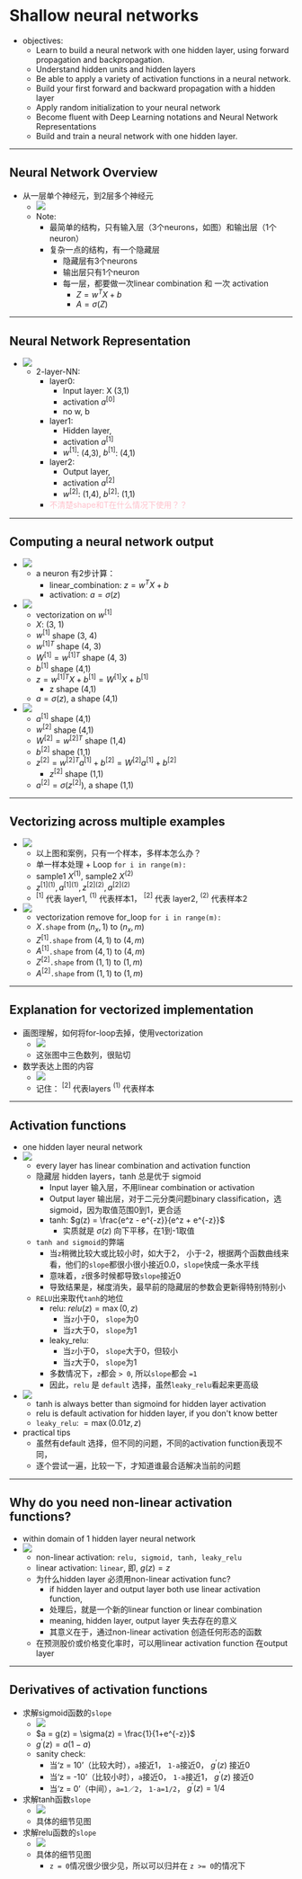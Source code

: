 # Shallow neural networks
- objectives:
	- Learn to build a neural network with one hidden layer, using forward propagation and backpropagation.
	- Understand hidden units and hidden layers
	- Be able to apply a variety of activation functions in a neural network.
	- Build your first forward and backward propagation with a hidden layer
	- Apply random initialization to your neural network
	- Become fluent with Deep Learning notations and Neural Network Representations
	- Build and train a neural network with one hidden layer.
---

## Neural Network Overview
- 从一层单个神经元，到2层多个神经元
	- ![][image1]
	- Note:
		- 最简单的结构，只有输入层（3个neurons，如图）和输出层（1个neuron）
		- 复杂一点的结构，有一个隐藏层
			- 隐藏层有3个neurons
			- 输出层只有1个neuron
			- 每一层，都要做一次linear combination 和 一次 activation
				- $Z = w^TX + b$
				- $A = \sigma(Z)$
---

## Neural Network Representation
- ![][image2]
	- 2-layer-NN:
		- layer0:
			- Input layer: X (3,1)
			- activation $a^{[0]}$
			- no w, b
		- layer1:
			- Hidden layer,
			- activation $a^{[1]}$
			- $w^{[1]}$: (4,3), $b^{[1]}$: (4,1)
		- layer2:
			- Output layer,
			- activation $a^{[2]}$
			- $w^{[2]}$: (1,4), $b^{[2]}$: (1,1)
		- <span style="color:pink">不清楚shape和T在什么情况下使用？？</span>

---

## Computing a neural network output
- ![][image3]
	- a neuron 有2步计算：
		- linear_combination: $z = w^TX + b$
		- activation: $a = \sigma(z)$
- ![][image4]
	- vectorization on $w^{[1]}$
	- $X$: (3, 1)
	- $w^{[1]}$ shape (3, 4)
	- $w^{[1]T}$ shape (4, 3)
	- $W^{[1]} = w^{[1]T}$ shape (4, 3)
	- $b^{[1]}$ shape (4,1)
	- $z = w^{[1]T}X + b^{[1]} = W^{[1]}X + b^{[1]}$
		- z shape (4,1)
	- $a = \sigma(z)$, a shape (4,1)
- ![][image5]
	- $a^{[1]}$ shape (4,1)
	- $w^{[2]}$ shape (4,1)
	- $W^{[2]} = w^{[2]T}$ shape (1,4)
	- $b^{[2]}$ shape (1,1)
	- $z^{[2]} = w^{[2]T}a^{[1]} + b^{[2]} = W^{[2]}a^{[1]} + b^{[2]}$
		- $z^{[2]}$ shape (1,1)
	- $a^{[2]} = \sigma(z^{[2]})$, a shape (1,1)
---

## Vectorizing across multiple examples
- ![][image6]
	- 以上图和案例，只有一个样本，多样本怎么办？
	- 单一样本处理 + Loop `for i in range(m):`
	- sample1 $X^{(1)}$, sample2 $X^{(2)}$
	- $z^{[1](1)}, a^{[1](1)}, z^{[2](2)}, a^{[2](2)}$
	- $^{[1]}$ 代表 layer1, $^{(1)}$ 代表样本1， $^{[2]}$ 代表 layer2, $^{(2)}$ 代表样本2
- ![][image7]
	- vectorization remove for_loop `for i in range(m):`
	- $X$`.shape` from $(n_x, 1)$ to $(n_x, m)$
	- $Z^{[1]}$`.shape` from $(4, 1)$ to $(4, m)$
	- $A^{[1]}$`.shape` from $(4, 1)$ to $(4, m)$
	- $Z^{[2]}$`.shape` from $(1, 1)$ to $(1, m)$
	- $A^{[2]}$`.shape` from $(1, 1)$ to $(1, m)$

---

## Explanation for vectorized implementation
- 画图理解，如何将for-loop去掉，使用vectorization
	- ![][image8]
	- 这张图中三色数列，很贴切
- 数学表达上图的内容
	- ![][image9]
	- 记住： $^{[2]}$ 代表layers $^{(1)}$ 代表样本

---

## Activation functions
- one hidden layer neural network
- ![][image10]
	- every layer has linear combination and activation function
	- 隐藏层 hidden layers，tanh 总是优于 sigmoid
		- Input layer 输入层，不用linear combination or activation
		- Output layer 输出层，对于二元分类问题binary classification，选sigmoid，因为取值范围0到1，更合适
		- tanh: $g(z) = \frac{e^z - e^{-z}}{e^z + e^{-z}}$
			- 实质就是 $\sigma(z)$ 向下平移，在1到-1取值
	- `tanh and sigmoid`的弊端
		- 当`z`稍微比较大或比较小时，如大于2， 小于-2，根据两个函数曲线来看，他们的`slope`都很小很小接近0.0，`slope`快成一条水平线
		- 意味着，`z`很多时候都导致`slope`接近0
		- 导致结果是，梯度消失，最早前的隐藏层的参数会更新得特别特别小
	- `RELU`出来取代`tanh`的地位
		- relu: $relu(z) = \max(0, z)$
			- 当`z`小于0， `slope`为0
			- 当`z`大于0， `slope`为1
		- leaky_relu:
			- 当`z`小于0， `slope`大于0，但较小
			- 当`z`大于0， `slope`为1
		- 多数情况下，`z`都会 `> 0`, 所以`slope`都会 `=1`
		- 因此，`relu` 是 `default` 选择，虽然`leaky_relu`看起来更高级
- ![][image11]
	- tanh is always better than sigmoind for hidden layer activation
	- relu is default activation for hidden layer, if you don't know better
	- `leaky_relu`: $= \max(0.01z, z)$
- practical tips
	- 虽然有default 选择，但不同的问题，不同的activation function表现不同，
	- 逐个尝试一遍，比较一下，才知道谁最合适解决当前的问题

---

## Why do you need non-linear activation functions?
- within domain of 1 hidden layer neural network
- ![][image12]
	- non-linear activation: `relu, sigmoid, tanh, leaky_relu`
	- linear activation: `linear`, 即, $g(z) = z$
	- 为什么hidden layer 必须用non-linear activation func?
		- if hidden layer and output layer both use linear activation function,
		- 处理后，就是一个新的linear function or linear combination
		- meaning, hidden layer, output layer 失去存在的意义
		- 其意义在于，通过non-linear activation 创造任何形态的函数
	- 在预测股价或价格变化率时，可以用linear activation function 在output layer
---

## Derivatives of activation functions
- 求解sigmoid函数的`slope`
	- ![][image13]
	- $a = g(z) = \sigma(z) = \frac{1}{1+e^{-z}}$
	- $g^{\prime}(z) = a(1-a)$
	- sanity check:
		- 当‘z = 10’（比较大时），`a`接近1， `1-a`接近0， $g^{\prime}(z)$ 接近0
		- 当‘z = -10’（比较小时），`a`接近0， `1-a`接近1， $g^{\prime}(z)$ 接近0
		- 当‘z = 0’（中间），`a=1／2`， `1-a=1/2`， $g^{\prime}(z)=1/4$
- 求解tanh函数`slope`
	- ![][image14]
	- 具体的细节见图
- 求解relu函数的`slope`
	- ![][image15]
	- 具体的细节见图
		- `z = 0`情况很少很少见，所以可以归并在 `z >= 0`的情况下


[image1]: https://lh3.googleusercontent.com/a7C1XrUZCxjqgVE85HgrHvh0sdlfXHt5zrK47eopwIoz3h9tS1AjL-0H0rcxIi2eaivXPIVGV7MFvnLHclltWnrnhr9L4ipS-QZaybmWEPTk71C9e8QFtE2JwFpWEhLuplzOfjFL2L0t9W5eGwoDjXNMFU1kZML1cXjZVz1d0ztFUGqQlI6w0RXObFq8SQGrcxov08XJLpYy1DyfS_kVREAuwKKwBFwzuxeT7VugNn-CwjJlqedV7S2FZPXHnVMIRbac1qxq4nF_NHpb5F200tyDRaoINSc33g0aLgl7qKsRjeKQbCtwOD0zpNbgtvgm-Wg_XRFMqFDtK7BBFQQe1HlMqHY44lTZQyn2832VdezUCTLlXKn0Oyj6lgx0FBmGDKqHqJQCBniv9AFZSCf-zY3M0VWm4o1P4eQodK2CUh2CLovqRMTT_fooiA_D_BTfSWAi_9XDW1gvo4eXy5jr6nZ70iNwex2byAk74qk6AcrNd9iTq02sml32jCUGNmK0PQfRqgW9PePFMkdARG6TqQoq3GxIZ1r4hUtGRf_TJZdkMdZJks0D4Wh7iGBUHruHlfDEpCZ2NUEBEb_fCzhYaz8RoqrxrByLhJt0dKZjN9qfH64lyUJZ=w2014-h1136-no

[image2]: https://lh3.googleusercontent.com/Ev4_Mukf6BBI0qefa6NVOl6Y3qPykyO2gCCKC_S9gk0hw6T94cpjmxfg21lRpBXG7shnHMKhi8D5_KB-Z900H1yBBs6EXkxWhCo7y86zHgA__hZvXxWDWboE9xTnOZ_qaLsP-CiK-N8h42UBhHWLJ8mJk16rvXC2DLHKWBHNnV-LF59SE0TGm1aIadAciC4tT2wOCuAxbjMNa-tEI2IigrJOgA1hrKpHguXNQR3q6lK-Wz1xkpJ6udRHRH-y-IZWZRAbtfJk5pfgfA5O1mDBmnGHQrSvdWKGq_aoig-3ybOatnoOmgXR16qTtGwMRHnAetJmXMxrIR8WnUYa6tylvFKXArwK_9RfGWRJm3uzTngzDXnw6rl7YerVGdt5S4EG52ohJtUL8WdAHASEDruLptNBgjtcgnOYFhWlt1TCXrOrXL_p6LrAg4CIEjw59EBjQRidkNuBZCMQpSJ8kB15fhU2kgKMro0drXsFc_hlG2S91YUNtdLb-H2OafID0iRUKbcxiyIul8Cnxw4Tj_p_xAv2EQyc4zeI3iKXjChhHDWR6U2DSuleuN8mooQmuHrER47MKZxTwW7MOQsPBtgnRLfWxfaGX1PTU9AFTK2HJzHPk5bxIopA=w1914-h994-no

[image3]: https://lh3.googleusercontent.com/q7hDZyGjzi3Dn-6d09amRfcx4PMhosvE3pSapTXfsycov-f2j0D8XapuIWnY4iGwAHX4-odyGNSlW2J5WN-SOpjJ3SmTyWjLHaYRBfCAO8aIlyHobDOYoOnytQ9KODuzLN5PsGZj5K3QpqtrNCItQODlkkc0U370x3Vy0Q6u-kIqvo9XEk-LDaHyMyrMgKb6FZG5r9Nbn6TZ7ONYsJeMec2IGLeqgHvXhzbfuZBUtKMLaT5FCT-NNYt52wRPBL5WXkStCs07yaHaMDna5V69wC9Wysvt1GwPt77i9dZVE_OZL8jMABYnJ6GUkSxNt2-zizqO7Iqa4JYBXlAYcjs_W7E-rhU6hLsVsxsz2Oz1PAw3jg_tkLxxIx7VA4tNi40x81wAkSfET-8GoFEQIiDXWJJYEE-jUSkJGgTUzJKV_L0Fe9M7DngqFSCMAMG486K1PosGUCYSmEZ_-zRH5WnMMC0-ZSoQik06ZcOo5jsAsfHUT6yQp_baGBOAKxTRn57T9zSDLU7ztKUWwWQVsv-651b-ke_S0Qt-57wdXW0NuwD-1ntqAnG6QdeOVwXdahfbpaN7YhOdoOuXQGk99EKidsuRqni320Jtovbw-zvY5vmXOX8y4mFR=w1906-h980-no

[image4]: https://lh3.googleusercontent.com/2rILt7u6oST4LNLONqLQMJZ0U2ltjW5eWKIHr5OrWybpSqC6hGt_g9qURP1lJayYEy5dERxSaxC0P4xYIZLG5UyqvJ8bW0lrFrbSdpDZZxvRq46y2sLD-LtvnKn6TSrOUcW4m4LQAH4zWYhRJ-RFd3hlsm9Dp5dZQ-ZuVvVmRT4-pQolDfQKIHPSnFhcx6r7YTpMpjv4SRRCYxEoWpUFEvl7sX5AjSgHZ_BAiWC6yDg1_KPSMsPkI-C-MfSrHYFJjPgO351AisDaL8RL2b1lFBhSp1qO52nwbObFxEEvpt3FafDXax89fI_P9PfzaTQycFP4tQrJSUgeMhdqNaB4PwosP7RC0IkmbzEDMzXleInyzH337jjZlM7IR_D2AqL5ZQfvPm_3eBBS7jgesP9_C_klkjqy_2zHbHjRPu3yJzFyZIs08x2WXa4c0Dbu5xJrk3beMNaHbHMpo2I5YiF9yqZg7lLpHJ9_CGaXnfCF3YdvM7SRpBbfTGVJZTgVRz-mFPeIKGDJL5bfZjfTQ8GUHA_Mh_bg7WOpRFchUWjPpB4h94JGjloRvxQT0SiwRJT_33IbU1ftY2coiopzR_YHXzD4Jw0omIcTkgPATXkVqqnqTmYzFaES=w2036-h1136-no

[image5]: https://lh3.googleusercontent.com/1x4j2y6-QhtP_ezD5rzrWWz2r1OT-IaVPX0DFgtGBj5C9iYZBCWZVDAwWJRZMZbH4MvTW2GNqLTqhytquPvXiYvs_TKO4eUS92TqEFGbW_TD0duet7yNT7feSS1MPkXQ_cco7iSxUm-JvNRVsh5Bg-WxRLkOx9kNJKWvms3mzKOoQRigtsBdHMxU-rCiD8mn_lxkAiesKxjs1z36kQSGBN9szZPXncDxVlusk2GutwkdlfGEm_4zC8q4frO4ASTlkWI7XezsiOlCG4Hd4fZ5KvDPwph7ZAKTfM_Fs_vlNtTBtyymXLo4iouz5M1stGj3kdcu7LvkoL_iLYc3YBEg2FJeKkafvWjmiw8U-0Z8HknkkPIFLtKebbsXjGP0tnhHw46Bb5nLk3FqCRPjkX2jNRB8_59XhllLtxp1GCRLOH667eMDma_LS7T_m54mwM2Dem5NVJMdNNuk1Az7PiQ6KfbCv8dBb1LiN4AcGQ-_P-e1gfdKElqtUbSXwFT2E3d3kDClSXzdDKC1K6fMlEHdIAxln2VjY2p8KtDIrlLuZvlD_2HzOVOyMTxapwaYqNhTxke9YNcsC5pR5WGhuoDfATYKaOcY37uMMFoSi4MNWrVJid11i_VN=w1796-h912-no

[image6]: https://lh3.googleusercontent.com/AsMK8hpqAH8zIcYlnMKSUR0b61ubw6r-u0Lyn9CRLqmMQyYT8emYpF_PU5Ty_tcs8aRTmLsO28cBLAdK3bNle53onyE0PGljzk9-7p1VPlzYE6lrxP5_ZWoriNZFzAoHSEFO6hww9Qs7WG7dIttRpMyCJ6CifEW3KhsYbsFXFr-Kh8bpsFsPMZuC_q4TiZiNi4YEoxlIaVfaMpbwzEjQxRPNdAmphHxcaXLyu-IpCHE71JCvKF3Dpu7X-z8rq3sbZ-nl6deeUVtjQY9vZPqAlAoFia-Fz1T5i9WKRY2TASyIgg2bSg7CeiqU_rIOrRycNgkn5fyXdCEZLVX93kxhxfO8ZKPfGFWSosA2w6A0HOLnwpZYEiMJ2l2_LaQXWwZJKWLtblleOa_i_YYers4Z1Qn3rTLdKsgPRN9o7EYbI-I_4OD4cB36wsFaQ7Br2YMCQMmKSIpC8aLYVgCoNYG1_t7f3dH0JnBeZvb5_--tE6fESN49gRS6w2u4Do53us-Tf9Sb7XMCsEp1Uj5eTZHr2iJdzjgQWEEcGVRXYmgAJbVlaVqsdu61VWKNdG1d3WMKnA1lhKMxCOC1k2Fh943khGzTU7DUUF_J7V3yfVznHr8hwBNHD5Rq=w1910-h1136-no

[image7]: https://lh3.googleusercontent.com/aVMVShNYuHO0eCdPEuwBgok7g6O9dWvUD0_BWVw0NLAZYnpImjnTWCMnFqSiPqGDAk2KphpXd0E22BMVrsFwo4DRYXtlpUH6hM7PuJ6PDkJUhoqadxgpgWakLtISOVi85b8sYTkzo6EtUzd8IwixaMvRY3z4hVW4HKJr9xU2wmoi1U6wD-rJj8KaKmTH8lBHHqo91D3BSnbeMqeTqSZp4ryXHysARU4dxDK9yFp2tpBIjcancctQG79fKO6_ZlzxMJ1-kzaK4Rw5p_JDUy-ebZ4c-zL_KJ8QhKehPeVbqNfumtoblkKXxtvlGURp7gmAT_Gh2H80LU3zAg7HFRU1pKCij411EXzfQrbz0ZzX6WsFLIsZCvbDahe88VNFZHF9qJGnXr0xTbQPJi0zMFtrSf6dL8tzcWiFttBMxm_qO8QoTsppGyxzRjZZFr1p4zuHarB6msDxMTwWcyMJCe0X-6hlvIwzoCtkDB6NDrs_g-7UPvorV40r33KJysZJbjP6IzNLwiaFtwPro8zUafXmHF6vmEOWwMBFrp90ZIRV2U3afRoetUsGQqAYuxkH0tst8FsIAoCdG7ju84hZDPTH2yyaQfeB7CWB9YzW2LoKZ-emD9-lt4dq=w2084-h1136-no

[image8]:https://lh3.googleusercontent.com/-XSh0ZPu-iQ4WdYOD2g7w9THYiWYCfQYVFh5JLtyFk_JZtFyM22024xeTOnYm60SD_ZZIqdsVFegWPXHAnZkd16cdW1uZwGMVChI7DBpC6qDJzVUpllgPWWalEBkOKXd15IhJKQsdkzHI8jESWoVYqds_X09ox6yx8mYfgciEO6tT29MO6howBNAuiDH50KOlGarX76la05zMk8p3e4X4mmM_oiuLzMUODD-KKQxMwzCRaIRAcH1x8ICTbkTqWFdJyraDJSGUqxEVwhDR1JsPpayMfs-1xTrlV-uMEq4Bj6Eveiu3FtIeoIauf6xY6bcII0tp-ISQuOutE9YU9daoZ6BpB_mgT8Oo2vbmB6mEUAKKIvsbDyBMx818MSSVRNFKfeO9FaardxlcEJnxNOvuIML8tlKiqYHe9FujTRVe8RE4lliZdvMlmSHzSIpzDXTq7ubk7_wnYMupKGUQU-qZXqJiVEUtc_ZtkVxV4lojbMahQZdSPyHtJVavE_kNHHb48ArhJtLDXKQLcS_I0eEVhavtUVdMWFITfhzSm1AnuRBe3Fa2Q5J1QU-7WqeKvEQ41GiRdPfTjIbsDxVV5cvrN7OyDSp-PxzwdMySZ-YcPXElI8x9o0X=w2082-h1136-no

[image9]: https://lh3.googleusercontent.com/WT_DfTZ4S9Kz59BtQYvokQ1tL7TcKdgCNusH28M-3zQJXQB5VqMrcSkBLbaqWhY8Md8b0YmHXqOkFxD69NQsA0_UPSdITUTHtGFjTzbtpjo1gFaxUs-n3h_8kguhvz6LhE8F0Bj0hRylFtzXRbPTboGnJXeYtPwQ34Eajj_KxMr3ehvuvrg0Oe0ARQ-cLu2IcRxAdtPR8SNuNN7n61jEcYx0jljPDut_nhXNnEkFzT_ph4uENvKuIv3kPntD2w0676kkXPq9ptpS9chAVx-J6ux-dw_cfFdD7DirJhZKzVk7OxogUysrZglphmi57a5PCkwy3eDUN0qv5aChLXu0cmJ2v5hOmyL-3JRNj0cDhX7EioNwqxBQ3YQh0_l-VTjOGwVnvwVEM2awyuut0oWNgPnYOozxIcTKb_ymk4qZ9LjWJQGMmgMyULj5VvALmNRG7SohyFr12zK9wt9pEi5uRDaIcOe7tG0rFSKbjMGnq2TaYxiis7_oj8rXDx0Ha0rq99TN5wqCxVKrpxza0cG_wgmfTK7zNp-enYcaB-SV0i-OFEIcwE_K5zB70UuXrRz55Dnqoi_V5y0rQBxxSHVBdEDTiiKmAp-VpEKABXKszrDGNL5GJhur=w2106-h1136-no

[image10]: https://lh3.googleusercontent.com/K9zMOy9vvVv0bWR-PfV7ALhkH81I5w-30Rw94CDyHIVeGCJTIjS_YLQO7SDPxbm-Aj1nw54hCBLaCWEzHJXzcwjIrq_SJRMxPvdH-pSJfB1KFn2N7yDEWXG9D8su8cOm7ivJI57zqm5iUwcuYtduCT4OiQhQttTKMCMf40piwSbutmL_HFg1wvspDzhqevAStLnQftN1V4tC6dQRpya9cs0qu_7z61bcarIBB5tFBvMoONe7blRAYtbhUZhLOGvgM52MA3a2u5igqaGaClRtFce3mGOWe-_pIMzvUsO6dsI71lCKTE7zeXsFRiq5V7xj9NpWZ7NJQtQNvovEzn5eQm7ftfV84FaFfG1-Dw41GIRhwp-RNTOoKhKRCkg4jaNmdxF1xPZ2lgw0pXny_Z1cdwdfkWKNvBNjkB7zVURyeTwg_BARZSW8tdOcs0_C8iQ5XGwJAaAo-eF3EfHfUVLrO3TKVtoyMvYUDsp3MwZBdHXDoOM0M19CGprenRtdXqnh3F0wumPymcE_LhtlS9w6Ootd5E3OG3ViLvtMKOVkRMSN7-TVvL6cj4tOpcVrPeeYr4trxDJ18g6G19IQIOw3nxDeWootto0WfYjPd0G3aTqHpIuZOQHI=w2016-h1136-no

[image11]: https://lh3.googleusercontent.com/rteQ9oUfYwQnPwwR8uC_3hMRT9E44nHUuV1cOJVuzP1gXlSnUiRfeXfPBiTKZqq_wsc8Fnbrz754oLPWBHSrjo1iPIRQEwOPIIH0gTFeRC0QNSZNd6T1Jkj0gJ5pk8LmduXJHmGREbcj-KERlyvALIJKBr7p9ZKmsuml-IYgCL6Hno33B4R7z5TbC4iflZ14ibmKEa_aVJp3lYpw-QALqSsWtckOMwIgWoHZEaReLE0zI1xqJ8L4Xw8YerCgTgY4sNLytIexLVtaQ1oWY9fHUXyzXmErnan9UmfiLoophsAWHYmbag0k8CdMqDtILxe0F74DOi3HU6qMAhe5LZjC-wwDyOXB0Q44uuTplmnbivJZ7kXA6PIw6kL8vSc_WGuEFDF0f9Wv6Fg_wSRJX0p2Mrud49nKQFtCxsQ49Izhi-4xrYxFO-XVIeM_P4JiHAix4MrqmmapLwJ0nm8R-kbyAdUo0NMv2M6HSWKQCJyQfv6Sgs1bHt-XQxrJ_p8z8ZBR7IgmqNEYGzCgo4y-tfSj0vFZzlg2oKIPDp7Rwh2OJ-c0m75ahdesBv4tJudHwUTnknvly4LapUrjbNTzd34uFOzMhFMrxiITEzYv5VOBX4XMuBUZtyFY=w2040-h1136-no

[image12]: https://lh3.googleusercontent.com/gGeRcprsw4s0ec2u3EfGa81Pen3nHGsTSDSmVXsILc9cNy6POPN5MSYruMS2K7TeRJu9MogXEf0GS1ylQI16iytCijrMaJL_WRzi_uucOGO6Pkp2gPn42-l-qwDsCoCvKujzRqThz0jffzOyQAWnrY8TvjGlVC6_1lXWelpbl9B1rcS1mgTduPGL7_4RyzhJCNPP-yJY22sOUHnQ49XK0orTL__xlh4YBLADbPpgM6bH3WYbnJ6TibmDs5kBGEgK2-1rKvSVQeyUpgdbfErIBJ2_2H5fIjhHtzq9Lz5pp8tJJvz991VsF-TtibLNR49-Vb8NPZNYvY9MmoGlaK4DkrjVtw4-BQ9KJphPffh6Lr6x3RA9wgH-HusjOzITiV_D3CXuUX_w0t-J7ZPWTw4OWKEK_wblsDE0dIbqvPrvuZOQuqpK9j_pnzk_1r0y62plgfcXj5aSpNB79oDCbFyPOO6HIXtae7AmEmgnvvj2x4ahZ2eqMQ0kSMJAP1dx9qX6tlweqzhSdDBjlzPDB17aqy6BgiTOrDaIEhqIYtxtZ6JrJyOG8Jx0TJWE0AxWAFrt8BXNP2oHucKsS_4q547HkRMO5gD6wgJe-1lFAG9WqV9P6QPuJqpr=w2138-h1136-no

[image13]: https://lh3.googleusercontent.com/O4C0P1UVlubTgYASIrawHQ2pZBuDpyzaYw87pz4ZrnD1W8PV7sJBJINvCwjaxlWGR4NMNVJH9daGiLQSOs2sQPyq2jvXE9DKO_N4Z3ZIEBvQpGWi1I-N-ao35JlyiT4tBNqIkT8zDmt1rsgLTU2VjIGwiCNztidq9ZBOdwXF5GYU_ZdNgCfqpMNLMga99jGhKaQ6phAinx-B7CSlE4Ms6TJERC-gfLICY9zUtgsTxngO11tG9N95IlLThm4263r2lNpnYarHsM5aFEizGhXushmkYbaRwT-Pk3k3iSWBES7d6ftMargI69enH19ePLoABf2tZY3Z2xMMt9uycnDmC6XO6O4BZgKY6-RdxxFIq5epRmqb8CSS8TcmcTmyTop2h0HHuBVpdGshOHAn6hhGUw3ReDQYuabxyog9M74xK3kh43EhBD7kH8XHLQK4joOTVL_wNxwPpJL7Am1eif-vOqMsheXj-RI-ALzk87HE9-S9It2GVxRMc3iYip6RoyGVM9LVU33CGxzFXZ92OEE_hP8D42yTxyduC2yFdoUY0Yy6jfEFeh2qIXmddquBZrLu40ljchrPW6Wx7oK0fMReckJiEVrB1fajWHMa6NhUY3NT0VgRDPeW=w2110-h1136-no

[image14]: https://lh3.googleusercontent.com/8lN3usB7YZCjuQfGVMTLMEbcu3wnOV8DBbucQc1OdF63AJkzgXnR0vVC9v-ilQDcwsECF1jxs2SrQd9fY0xY1J2l9G_YrcM7A5_WTTEI91a5EzjhQFhxxvof4uGmFD5P5pnzo20V2BvWQkAmETrCebtTava7bizpue-oL2efWRkLMLbL7bHZAIqed66q8XiJX8fGPXijiYLbiifIk6OH3W5FAiQzRyMUemF3g8NieBrcNy-LSq4JwY5eyy53snesMwXKgUDUGz1u8TIORiY10k2yjapQRnEJ4cqg9HZaa7mMWpayqN5X1xjGO9k3rh2SlRwis6HS8lHukDp9TpClvHn5asoTTJrLwv1R7swojLhRGLpZBGGpglyfng86kU4m_vE8srMa6UgJ9nRL1VLVK3VMwSiBm6BEjgoY5h4oN8xxSBe_HwyHxBCUHa84ecYuMd0t1mcgEpAHxmItXYHnEudWM8QHqgdAyMcU1nkCT_fXWaBwEAaTGEJTjI3WEZr37ErXSdWQvg9CM2yrBIscOxQCDM8Q9k-5HzgvmVsbeTsMBE05j3lBmmgdoam97KdDvTcECwqo7SH3Tli8fJOveSgVeka-OyedAJYWcb1bggqDoD03uUI0=w2062-h1136-no

[image15]: https://lh3.googleusercontent.com/_XhcoKNRAM3wZhckyQOPOSHqbNxAFGy-V6h1FzlDVrcF80zqvHwCqdoMy-MIUhodzW76n5sczTwfj9pn4w7hTMsXWdbA_IhjBY07H3qtIX7dGFwZuVVyn28VGF8XjHzctG6NZ82dgh-qCWX_2ltUjabEInuecYHqqejAm_6y_T4Uh7qW3qsqULg9cVBs3-ySq1_Cyc3go72lm9u3-tSwTjXCwHAmyfRR3XW1DGo3aUNe-lcYrz3GGIWWqI8uZqLU9JtarR7XoIzTGmBfCecbDq_l_IbtzOxnOiiFIitmVDjyyWzcO-nNwClWr3qaB6-cmK8ZcuU2rVzArkTKDIHX2T0OM7oIn5rdUqyDbyJpmFmQgEjKyqo9kOWdkJ9ompZD7Sx8h71kPJO1aZGEyAsz2y_DWt8Cg-oSs8jS8A5PObB6m1-sO9ON1A5-mDSGEi08QXNSA4Y5T_2diP1jhHl_C7rCEyrnGmbtQr2UlVkmzieBxgDrlwxqh3byuG0RDG8GIX-TtNuOtZCsSgJWMWjVTQJNThlsNZzoPKeJSIfSdnWr-x-WlDgPrRMxM0EPfeClz_9M-3OTle5d_NiOBSxEw1gbNl4KKZ469sTzebwsVlsowaRL-OPL=w2066-h1136-no
